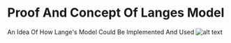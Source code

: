 # Proof And Concept Of Langes Model
An Idea Of How Lange's Model Could Be Implemented And Used
![alt text](https://upload.wikimedia.org/wikipedia/commons/4/4b/Oskar_Lange_20-65.jpg)
